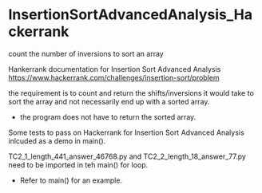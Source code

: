 # InsertionSortAdvancedAnalysis_Hackerrank
count the number of inversions to sort an array

Hankerrank documentation for Insertion Sort Advanced Analysis
https://www.hackerrank.com/challenges/insertion-sort/problem

the requirement is to count and return the shifts/inversions it would take to sort the array
and not necessarily end up with a sorted array. 
 - the program does not have to return the sorted array.
 
 Some tests to pass on Hackerrank for Insertion Sort Advanced Analysis inlcuded as a demo in main().
 
 TC2_1_length_441_answer_46768.py and TC2_2_length_18_answer_77.py need to be imported in teh main() for loop. 
  - Refer to main() for an example.
